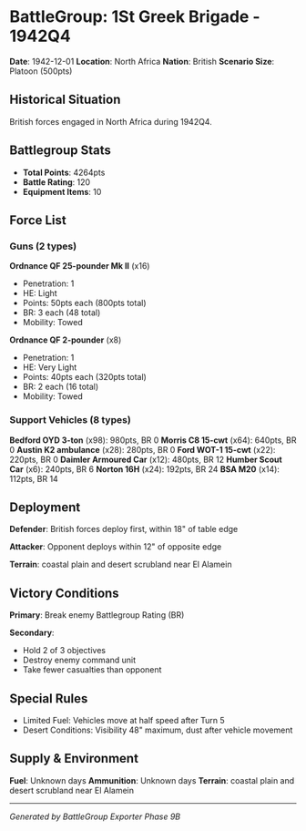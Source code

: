 # BattleGroup: 1St Greek Brigade - 1942Q4

**Date**: 1942-12-01
**Location**: North Africa
**Nation**: British
**Scenario Size**: Platoon (500pts)

## Historical Situation

British forces engaged in North Africa during 1942Q4.

## Battlegroup Stats

- **Total Points**: 4264pts
- **Battle Rating**: 120
- **Equipment Items**: 10

## Force List

### Guns (2 types)

**Ordnance QF 25-pounder Mk II** (x16)
- Penetration: 1
- HE: Light
- Points: 50pts each (800pts total)
- BR: 3 each (48 total)
- Mobility: Towed

**Ordnance QF 2-pounder** (x8)
- Penetration: 1
- HE: Very Light
- Points: 40pts each (320pts total)
- BR: 2 each (16 total)
- Mobility: Towed

### Support Vehicles (8 types)

**Bedford OYD 3-ton** (x98): 980pts, BR 0
**Morris C8 15-cwt** (x64): 640pts, BR 0
**Austin K2 ambulance** (x28): 280pts, BR 0
**Ford WOT-1 15-cwt** (x22): 220pts, BR 0
**Daimler Armoured Car** (x12): 480pts, BR 12
**Humber Scout Car** (x6): 240pts, BR 6
**Norton 16H** (x24): 192pts, BR 24
**BSA M20** (x14): 112pts, BR 14

## Deployment

**Defender**: British forces deploy first, within 18" of table edge

**Attacker**: Opponent deploys within 12" of opposite edge

**Terrain**: coastal plain and desert scrubland near El Alamein

## Victory Conditions

**Primary**: Break enemy Battlegroup Rating (BR)

**Secondary**:
- Hold 2 of 3 objectives
- Destroy enemy command unit
- Take fewer casualties than opponent

## Special Rules

- Limited Fuel: Vehicles move at half speed after Turn 5
- Desert Conditions: Visibility 48" maximum, dust after vehicle movement

## Supply & Environment

**Fuel**: Unknown days
**Ammunition**: Unknown days
**Terrain**: coastal plain and desert scrubland near El Alamein

---

*Generated by BattleGroup Exporter Phase 9B*
